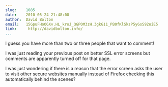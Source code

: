```yaml
---
slug:    1085
date:    2010-05-24 21:48:08
author:  David Bolton
email:   15GpuFHoOGXv.HL_kroJ_QGPOM3zH.3gkG11_PB0fKlSkzP5yGsS92oiE5
link:     http://davidbolton.info/
...
```


I guess you have more than two or three people that want to comment!

I was just reading your previous post on better SSL error screens
but comments are apparently turned off for that page.

I was just wondering if there is a reason that the error screen asks
the user to visit other secure websites manually instead of Firefox
checking this automatically behind the scenes?
